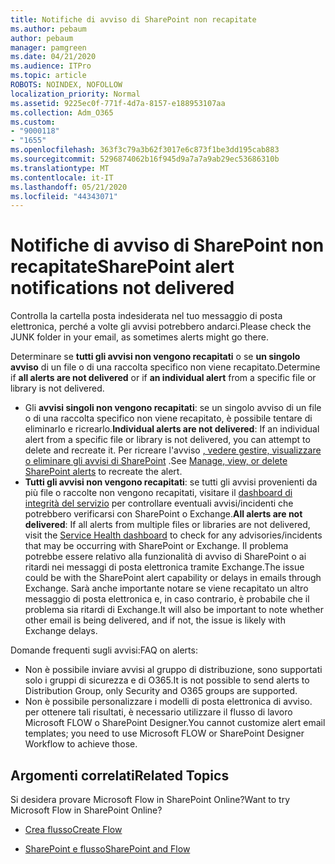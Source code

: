 ```yaml
---
title: Notifiche di avviso di SharePoint non recapitate
ms.author: pebaum
author: pebaum
manager: pamgreen
ms.date: 04/21/2020
ms.audience: ITPro
ms.topic: article
ROBOTS: NOINDEX, NOFOLLOW
localization_priority: Normal
ms.assetid: 9225ec0f-771f-4d7a-8157-e188953107aa
ms.collection: Adm_O365
ms.custom:
- "9000118"
- "1655"
ms.openlocfilehash: 363f3c79a3b62f3017e6c873f1be3dd195cab883
ms.sourcegitcommit: 5296874062b16f945d9a7a7a9ab29ec53686310b
ms.translationtype: MT
ms.contentlocale: it-IT
ms.lasthandoff: 05/21/2020
ms.locfileid: "44343071"
---
```

# <a name="sharepoint-alert-notifications-not-delivered"></a><span data-ttu-id="d49c3-102">Notifiche di avviso di SharePoint non recapitate</span><span class="sxs-lookup"><span data-stu-id="d49c3-102">SharePoint alert notifications not delivered</span></span>

<span data-ttu-id="d49c3-103">Controlla la cartella posta indesiderata nel tuo messaggio di posta elettronica, perché a volte gli avvisi potrebbero andarci.</span><span class="sxs-lookup"><span data-stu-id="d49c3-103">Please check the JUNK folder in your email, as sometimes alerts might go there.</span></span>

<span data-ttu-id="d49c3-104">Determinare se **tutti gli avvisi non vengono recapitati** o se **un singolo avviso** di un file o di una raccolta specifico non viene recapitato.</span><span class="sxs-lookup"><span data-stu-id="d49c3-104">Determine if **all alerts are not delivered** or if **an individual alert** from a specific file or library is not delivered.</span></span>

- <span data-ttu-id="d49c3-105">Gli **avvisi singoli non vengono recapitati**: se un singolo avviso di un file o di una raccolta specifico non viene recapitato, è possibile tentare di eliminarlo e ricrearlo.</span><span class="sxs-lookup"><span data-stu-id="d49c3-105">**Individual alerts are not delivered**: If an individual alert from a specific file or library is not delivered, you can attempt to delete and recreate it.</span></span> <span data-ttu-id="d49c3-106">Per ricreare l'avviso [, vedere gestire, visualizzare o eliminare gli avvisi di SharePoint](https://support.office.com/article/manage-view-or-delete-sharepoint-alerts-99dfb19c-9a90-4a8c-aba1-aa8c8afb0de2) .</span><span class="sxs-lookup"><span data-stu-id="d49c3-106">See [Manage, view, or delete SharePoint alerts](https://support.office.com/article/manage-view-or-delete-sharepoint-alerts-99dfb19c-9a90-4a8c-aba1-aa8c8afb0de2) to recreate the alert.</span></span>
- <span data-ttu-id="d49c3-107">**Tutti gli avvisi non vengono recapitati**: se tutti gli avvisi provenienti da più file o raccolte non vengono recapitati, visitare il [dashboard di integrità del servizio](https://admin.microsoft.com/AdminPortal/Home#/servicehealth) per controllare eventuali avvisi/incidenti che potrebbero verificarsi con SharePoint o Exchange.</span><span class="sxs-lookup"><span data-stu-id="d49c3-107">**All alerts are not delivered**: If all alerts from multiple files or libraries are not delivered, visit the [Service Health dashboard](https://admin.microsoft.com/AdminPortal/Home#/servicehealth) to check for any advisories/incidents that may be occurring with SharePoint or Exchange.</span></span> <span data-ttu-id="d49c3-108">Il problema potrebbe essere relativo alla funzionalità di avviso di SharePoint o ai ritardi nei messaggi di posta elettronica tramite Exchange.</span><span class="sxs-lookup"><span data-stu-id="d49c3-108">The issue could be with the SharePoint alert capability or delays in emails through Exchange.</span></span> <span data-ttu-id="d49c3-109">Sarà anche importante notare se viene recapitato un altro messaggio di posta elettronica e, in caso contrario, è probabile che il problema sia ritardi di Exchange.</span><span class="sxs-lookup"><span data-stu-id="d49c3-109">It will also be important to note whether other email is being delivered, and if not, the issue is likely with Exchange delays.</span></span>

<span data-ttu-id="d49c3-110">Domande frequenti sugli avvisi:</span><span class="sxs-lookup"><span data-stu-id="d49c3-110">FAQ on alerts:</span></span>

- <span data-ttu-id="d49c3-111">Non è possibile inviare avvisi al gruppo di distribuzione, sono supportati solo i gruppi di sicurezza e di O365.</span><span class="sxs-lookup"><span data-stu-id="d49c3-111">It is not possible to send alerts to Distribution Group, only Security and O365 groups are supported.</span></span>
- <span data-ttu-id="d49c3-112">Non è possibile personalizzare i modelli di posta elettronica di avviso. per ottenere tali risultati, è necessario utilizzare il flusso di lavoro Microsoft FLOW o SharePoint Designer.</span><span class="sxs-lookup"><span data-stu-id="d49c3-112">You cannot customize alert email templates; you need to use Microsoft FLOW or SharePoint Designer Workflow to achieve those.</span></span>

## <a name="related-topics"></a><span data-ttu-id="d49c3-113">Argomenti correlati</span><span class="sxs-lookup"><span data-stu-id="d49c3-113">Related Topics</span></span>

<span data-ttu-id="d49c3-114">Si desidera provare Microsoft Flow in SharePoint Online?</span><span class="sxs-lookup"><span data-stu-id="d49c3-114">Want to try Microsoft Flow in SharePoint Online?</span></span>

- [<span data-ttu-id="d49c3-115">Crea flusso</span><span class="sxs-lookup"><span data-stu-id="d49c3-115">Create Flow</span></span>](https://support.office.com/article/a9c3e03b-0654-46af-a254-20252e580d01)

- [<span data-ttu-id="d49c3-116">SharePoint e flusso</span><span class="sxs-lookup"><span data-stu-id="d49c3-116">SharePoint and Flow</span></span>](https://flow.microsoft.com//blog/sharepoint-and-flow/)
